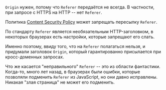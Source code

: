 `Origin` нужен, потому что `Referer` передаётся не всегда. В частности, при запросе с HTTPS на HTTP -- нет `Referer`.

Политика [Content Security Policy](http://en.wikipedia.org/wiki/Content_Security_Policy) может запрещать пересылку `Referer`.

По стандарту `Referer` является необязательным HTTP-заголовком, в некоторых браузерах есть настройки, которые запрещают его слать.

Именно поэтому, ввиду того, что на `Referer` полагаться нельзя, и придумали заголовок `Origin`, который гарантированно присылается при кросс-доменных запросах.

Что же касается "неправильного" `Referer` -- это из области фантастики. Когда-то, много лет назад, в браузерах были ошибки, которые позволяли подменить `Referer` из JavaScript, но они давно исправлены. Никакая "злая страница" не может его подменить.
